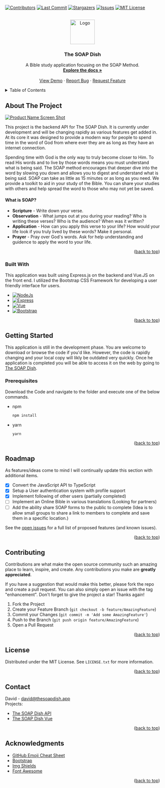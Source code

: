 <a name="readme-top"></a>

[![Contributors][contributors-shield]][contributors-url]
[![Last Commit][commit-shield]][commit-url]
[![Stargazers][stars-shield]][stars-url]
[![Issues][issues-shield]][issues-url]
[![MIT License][license-shield]][license-url]

<!-- [![LinkedIn][linkedin-shield]][linkedin-url] -->

<!-- PROJECT LOGO -->
<br />
<div align="center">
  <a href="https://github.com/othneildrew/Best-README-Template">
    <img src="https://github.com/DavFount/soap/blob/main/logo.png?raw=true" alt="Logo" width="80" height="80">
  </a>

  <h3 align="center">The SOAP Dish</h3>

  <p align="center">
    A Bible study application focusing on the SOAP Method.
    <br />
    <a href="https://github.com/DavFount/soap_ts/wiki"><strong>Explore the docs »</strong></a>
    <br />
    <br />
    <a href="https://github.com/DavFount/soap_ts">View Demo</a>
    ·
    <a href="https://github.com/DavFount/soap_ts/issues">Report Bug</a>
    ·
    <a href="https://github.com/DavFount/soap_ts/issues">Request Feature</a>
  </p>
</div>

<!-- TABLE OF CONTENTS -->
<details>
  <summary>Table of Contents</summary>
  <ol>
    <li>
      <a href="#about-the-project">About The Project</a>
      <ul>
        <li><a href="#built-with">Built With</a></li>
      </ul>
    </li>
    <li>
      <a href="#getting-started">Getting Started</a>
      <ul>
        <li><a href="#prerequisites">Prerequisites</a></li>
      </ul>
    </li>
    <li><a href="#roadmap">Roadmap</a></li>
    <li><a href="#contributing">Contributing</a></li>
    <li><a href="#license">License</a></li>
    <li><a href="#contact">Contact</a></li>
    <li><a href="#acknowledgments">Acknowledgments</a></li>
  </ol>
</details>

<!-- ABOUT THE PROJECT -->

## About The Project

[![Product Name Screen Shot][product-screenshot]](https://example.com)

This project is the backend API for The SOAP Dish. It is currently under development and will be changing rapidly as various features get added in. At its core it was designed to provide a modern way for people to spend time in the word of God from where ever they are as long as they have an internet connection.

Spending time with God is the only way to truly become closer to Him. To read His words and to live by those words means you must understand what is being said. The SOAP method encourages that deeper dive into the word by slowing you down and allows you to digest and understand what is being said. SOAP can take as little as 15 minutes or as long as you need. We provide a toolkit to aid in your study of the Bible. You can share your studies with others and help spread the word to those who may not yet be saved.

#### What is SOAP?

- **Scripture** - Write down your verse.
- **Observation** - What jumps out at you during your reading? Who is writing these verses? Who is the audience? When was it written?
- **Application** - How can you apply this verse to your life? How would your life look if you truly lived by these words? Make it personal.
- **Prayer** - Pray over God's words. Ask for help understanding and guidence to apply the word to your life.

<p align="right">(<a href="#readme-top">back to top</a>)</p>

### Built With

This application was built using Express.js on the backend and Vue.JS on the front end. I utilized the Bootstrap CSS Framework for developing a user friendly interface for users.

- [![NodeJs][nodejs.org]][nodejs-url]
- [![Express][expressjs.com]][express-url]
- [![Vue][vue.js]][vue-url]
- [![Bootstrap][bootstrap.com]][bootstrap-url]

<p align="right">(<a href="#readme-top">back to top</a>)</p>

<!-- GETTING STARTED -->

## Getting Started

This application is still in the development phase. You are welcome to download or browse the code if you'd like. However, the code is rapidly changing and your local copy will likly be outdated very quickly. Once he application is completed you will be able to access it on the web by going to [The SOAP Dish](https://thesoapdish.app).

### Prerequisites

Download the Code and navigate to the folder and execute one of the below commands.

- npm
  ```sh
  npm install
  ```
- yarn
  ```sh
  yarn
  ```

<p align="right">(<a href="#readme-top">back to top</a>)</p>

<!-- ROADMAP -->

## Roadmap

As features/ideas come to mind I will continually update this section with additional items.

- [x] Convert the JavaScript API to TypeScript
- [x] Setup a User authentication system with profile support
- [x] Implement following of other users (partially completed)
- [ ] Implement an Online Bible in various translations (Looking for partners)
- [ ] Add the ability share SOAP forms to the public to complete (Idea is to allow small groups to share a link to members to complete and save them in a specific location.)

See the [open issues](https://github.com/DavFount/soap_ts/issues) for a full list of proposed features (and known issues).

<p align="right">(<a href="#readme-top">back to top</a>)</p>

<!-- CONTRIBUTING -->

## Contributing

Contributions are what make the open source community such an amazing place to learn, inspire, and create. Any contributions you make are **greatly appreciated**.

If you have a suggestion that would make this better, please fork the repo and create a pull request. You can also simply open an issue with the tag "enhancement".
Don't forget to give the project a star! Thanks again!

1. Fork the Project
2. Create your Feature Branch (`git checkout -b feature/AmazingFeature`)
3. Commit your Changes (`git commit -m 'Add some AmazingFeature'`)
4. Push to the Branch (`git push origin feature/AmazingFeature`)
5. Open a Pull Request

<p align="right">(<a href="#readme-top">back to top</a>)</p>

<!-- LICENSE -->

## License

Distributed under the MIT License. See `LICENSE.txt` for more information.

<p align="right">(<a href="#readme-top">back to top</a>)</p>

<!-- CONTACT -->

## Contact

David - david@thesoapdish.app <br />
Projects:

- [The SOAP Dish API](https://github.com/DavFount/soap_ts)
- [The SOAP Dish Vue](https://github.com/DavFount/soap_frontend)

<p align="right">(<a href="#readme-top">back to top</a>)</p>

<!-- ACKNOWLEDGMENTS -->

## Acknowledgments

<!-- - [Choose an Open Source License](https://choosealicense.com) -->

- [GitHub Emoji Cheat Sheet](https://www.webpagefx.com/tools/emoji-cheat-sheet)
- [Bootstrap](https://getbootstrap.com/)
- [Img Shields](https://shields.io)
- [Font Awesome](https://fontawesome.com)

<p align="right">(<a href="#readme-top">back to top</a>)</p>

<!-- MARKDOWN LINKS & IMAGES -->
<!-- https://www.markdownguide.org/basic-syntax/#reference-style-links -->

[contributors-shield]: https://img.shields.io/github/contributors/DavFount/soap_ts?style=for-the-badge
[contributors-url]: https://github.com/DavFount/soap_ts/graphs/contributors
[commit-shield]: https://img.shields.io/github/last-commit/DavFount/soap_ts?style=for-the-badge
[commit-url]: https://github.com/DavFount/soap_ts
[stars-shield]: https://img.shields.io/github/stars/DavFount/soap_ts?style=for-the-badge
[stars-url]: https://github.com/DavFount/soap_ts/stargazers
[issues-shield]: https://img.shields.io/github/issues/DavFount/soap_ts?style=for-the-badge
[issues-url]: https://github.com/DavFount/soap_ts/issues
[license-shield]: https://img.shields.io/github/license/DavFount/soap_ts?style=for-the-badge
[license-url]: https://github.com/DavFount/soap_ts/LICENSE.txt
[linkedin-shield]: https://img.shields.io/badge/-LinkedIn-black.svg?style=for-the-badge&logo=linkedin&colorB=555
[linkedin-url]: https://www.linkedin.com/in/davfount/
[product-screenshot]: https://github.com/DavFount/soap/blob/main/ProductPreview.jpg?raw=true
[expressjs.com]: https://img.shields.io/badge/Express-808080?style=for-the-badge&logo=express&logoColor=white
[express-url]: https://expressjs.com/
[vue.js]: https://img.shields.io/badge/Vue.js-35495E?style=for-the-badge&logo=vuedotjs&logoColor=4FC08D
[vue-url]: https://vuejs.org/
[bootstrap.com]: https://img.shields.io/badge/Bootstrap-563D7C?style=for-the-badge&logo=bootstrap&logoColor=white
[bootstrap-url]: https://getbootstrap.com
[nodejs.org]: https://img.shields.io/badge/Nodejs-3C873A?style=for-the-badge&logo=nodedotjs&logoColor=white
[nodejs-url]: https://nodejs.org/
